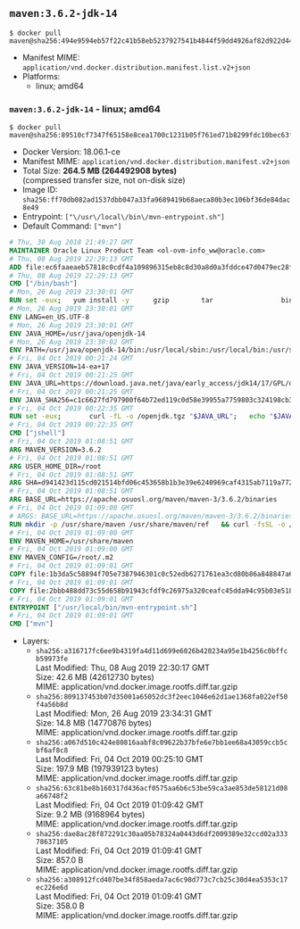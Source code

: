 ## `maven:3.6.2-jdk-14`

```console
$ docker pull maven@sha256:494e9594eb57f22c41b58eb5237927541b4844f59dd4926af82d922d4411cb36
```

-	Manifest MIME: `application/vnd.docker.distribution.manifest.list.v2+json`
-	Platforms:
	-	linux; amd64

### `maven:3.6.2-jdk-14` - linux; amd64

```console
$ docker pull maven@sha256:89510cf7347f65158e8cea1700c1231b05f761ed71b8299fdc10bec63f534e9d
```

-	Docker Version: 18.06.1-ce
-	Manifest MIME: `application/vnd.docker.distribution.manifest.v2+json`
-	Total Size: **264.5 MB (264492908 bytes)**  
	(compressed transfer size, not on-disk size)
-	Image ID: `sha256:ff70db082ad1537dbb047a33fa9689419b68aeca80b3ec106bf36de84dac8e49`
-	Entrypoint: `["\/usr\/local\/bin\/mvn-entrypoint.sh"]`
-	Default Command: `["mvn"]`

```dockerfile
# Thu, 30 Aug 2018 21:49:27 GMT
MAINTAINER Oracle Linux Product Team <ol-ovm-info_ww@oracle.com>
# Thu, 08 Aug 2019 22:29:13 GMT
ADD file:ec6faaeaeb57818c0cdf4a109896315eb8c8d30a8d0a3fddce47d0479ec28fcf in / 
# Thu, 08 Aug 2019 22:29:13 GMT
CMD ["/bin/bash"]
# Mon, 26 Aug 2019 23:30:01 GMT
RUN set -eux; 	yum install -y 		gzip 		tar 				binutils 		freetype fontconfig 	; 	rm -rf /var/cache/yum
# Mon, 26 Aug 2019 23:30:01 GMT
ENV LANG=en_US.UTF-8
# Mon, 26 Aug 2019 23:30:01 GMT
ENV JAVA_HOME=/usr/java/openjdk-14
# Mon, 26 Aug 2019 23:30:02 GMT
ENV PATH=/usr/java/openjdk-14/bin:/usr/local/sbin:/usr/local/bin:/usr/sbin:/usr/bin:/sbin:/bin
# Fri, 04 Oct 2019 00:21:24 GMT
ENV JAVA_VERSION=14-ea+17
# Fri, 04 Oct 2019 00:21:25 GMT
ENV JAVA_URL=https://download.java.net/java/early_access/jdk14/17/GPL/openjdk-14-ea+17_linux-x64_bin.tar.gz
# Fri, 04 Oct 2019 00:21:25 GMT
ENV JAVA_SHA256=c1c6627fd797900f64b72ed119c0d58e39955a7759803c324198cb39fe67c657
# Fri, 04 Oct 2019 00:22:35 GMT
RUN set -eux; 		curl -fL -o /openjdk.tgz "$JAVA_URL"; 	echo "$JAVA_SHA256 */openjdk.tgz" | sha256sum -c -; 	mkdir -p "$JAVA_HOME"; 	tar --extract --file /openjdk.tgz --directory "$JAVA_HOME" --strip-components 1; 	rm /openjdk.tgz; 		ln -sfT "$JAVA_HOME" /usr/java/default; 	ln -sfT "$JAVA_HOME" /usr/java/latest; 	for bin in "$JAVA_HOME/bin/"*; do 		base="$(basename "$bin")"; 		[ ! -e "/usr/bin/$base" ]; 		alternatives --install "/usr/bin/$base" "$base" "$bin" 20000; 	done; 		java -Xshare:dump; 		java --version; 	javac --version
# Fri, 04 Oct 2019 00:22:35 GMT
CMD ["jshell"]
# Fri, 04 Oct 2019 01:08:51 GMT
ARG MAVEN_VERSION=3.6.2
# Fri, 04 Oct 2019 01:08:51 GMT
ARG USER_HOME_DIR=/root
# Fri, 04 Oct 2019 01:08:51 GMT
ARG SHA=d941423d115cd021514bfd06c453658b1b3e39e6240969caf4315ab7119a77299713f14b620fb2571a264f8dff2473d8af3cb47b05acf0036fc2553199a5c1ee
# Fri, 04 Oct 2019 01:08:51 GMT
ARG BASE_URL=https://apache.osuosl.org/maven/maven-3/3.6.2/binaries
# Fri, 04 Oct 2019 01:09:00 GMT
# ARGS: BASE_URL=https://apache.osuosl.org/maven/maven-3/3.6.2/binaries MAVEN_VERSION=3.6.2 SHA=d941423d115cd021514bfd06c453658b1b3e39e6240969caf4315ab7119a77299713f14b620fb2571a264f8dff2473d8af3cb47b05acf0036fc2553199a5c1ee USER_HOME_DIR=/root
RUN mkdir -p /usr/share/maven /usr/share/maven/ref   && curl -fsSL -o /tmp/apache-maven.tar.gz ${BASE_URL}/apache-maven-${MAVEN_VERSION}-bin.tar.gz   && echo "${SHA}  /tmp/apache-maven.tar.gz" | sha512sum -c -   && tar -xzf /tmp/apache-maven.tar.gz -C /usr/share/maven --strip-components=1   && rm -f /tmp/apache-maven.tar.gz   && ln -s /usr/share/maven/bin/mvn /usr/bin/mvn
# Fri, 04 Oct 2019 01:09:00 GMT
ENV MAVEN_HOME=/usr/share/maven
# Fri, 04 Oct 2019 01:09:00 GMT
ENV MAVEN_CONFIG=/root/.m2
# Fri, 04 Oct 2019 01:09:01 GMT
COPY file:1b3da5c58894f705e7387946301c0c52edb6271761ea3cd80b86a848847a64cd in /usr/local/bin/mvn-entrypoint.sh 
# Fri, 04 Oct 2019 01:09:01 GMT
COPY file:2bbb488dd73c55d658b91943cfdf9c26975a320ceafc45dda94c95b03e518ad3 in /usr/share/maven/ref/ 
# Fri, 04 Oct 2019 01:09:01 GMT
ENTRYPOINT ["/usr/local/bin/mvn-entrypoint.sh"]
# Fri, 04 Oct 2019 01:09:01 GMT
CMD ["mvn"]
```

-	Layers:
	-	`sha256:a316717fc6ee9b4319fa4d11d699e6026b420234a95e1b4256c0bffcb59973fe`  
		Last Modified: Thu, 08 Aug 2019 22:30:17 GMT  
		Size: 42.6 MB (42612730 bytes)  
		MIME: application/vnd.docker.image.rootfs.diff.tar.gzip
	-	`sha256:809137453b07d35001a65052dc3f2eec1046e62d1ae1368fa022ef50f4a56b8d`  
		Last Modified: Mon, 26 Aug 2019 23:34:31 GMT  
		Size: 14.8 MB (14770876 bytes)  
		MIME: application/vnd.docker.image.rootfs.diff.tar.gzip
	-	`sha256:a067d510c424e80816aabf8c09622b37bfe6e7bb1ee68a43059ccb5cbf6af8c8`  
		Last Modified: Fri, 04 Oct 2019 00:25:10 GMT  
		Size: 197.9 MB (197939123 bytes)  
		MIME: application/vnd.docker.image.rootfs.diff.tar.gzip
	-	`sha256:63c81be8b160317d436acf0575aa6b6c53be59ca3ae853de58121d08a66748f2`  
		Last Modified: Fri, 04 Oct 2019 01:09:42 GMT  
		Size: 9.2 MB (9168964 bytes)  
		MIME: application/vnd.docker.image.rootfs.diff.tar.gzip
	-	`sha256:dae8ac28f872291c30aa05b78324a0443d6df2009389e32ccd02a33378637105`  
		Last Modified: Fri, 04 Oct 2019 01:09:41 GMT  
		Size: 857.0 B  
		MIME: application/vnd.docker.image.rootfs.diff.tar.gzip
	-	`sha256:a308912fcd407be34f858aeda7ac6c98d773c7cb25c30d4ea5353c17ec226e6d`  
		Last Modified: Fri, 04 Oct 2019 01:09:41 GMT  
		Size: 358.0 B  
		MIME: application/vnd.docker.image.rootfs.diff.tar.gzip
